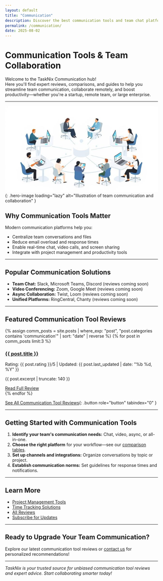 ```yaml
---
layout: default
title: "Communication"
description: Discover the best communication tools and team chat platforms. Explore expert reviews, comparisons, and actionable tips for improving collaboration and remote work.
permalink: /communication/
date: 2025-08-02
---
```


# Communication Tools & Team Collaboration

Welcome to the TaskNix Communication hub!  
Here you'll find expert reviews, comparisons, and guides to help you streamline team communication, collaborate remotely, and boost productivity—whether you're a startup, remote team, or large enterprise.

---

![Team Communication and Collaboration](/images/team-communication-collaboration.jpg){: .hero-image loading="lazy" alt="Illustration of team communication and collaboration" }

## Why Communication Tools Matter

Modern communication platforms help you:

- Centralize team conversations and files
- Reduce email overload and response times
- Enable real-time chat, video calls, and screen sharing
- Integrate with project management and productivity tools

---

## Popular Communication Solutions

- **Team Chat:** Slack, Microsoft Teams, Discord (reviews coming soon)
- **Video Conferencing:** Zoom, Google Meet (reviews coming soon)
- **Async Collaboration:** Twist, Loom (reviews coming soon)
- **Unified Platforms:** RingCentral, Chanty (reviews coming soon)

---

## Featured Communication Tool Reviews

{% assign comm_posts = site.posts | where_exp: "post", "post.categories contains 'communication'" | sort: "date" | reverse %}
{% for post in comm_posts limit:3 %}
<div class="review-preview">
  <h3><a href="{{ post.url | relative_url }}">{{ post.title }}</a></h3>
  <p class="meta">Rating: {{ post.rating }}/5 | Updated: {{ post.last_updated | date: "%b %d, %Y" }}</p>
  <p>{{ post.excerpt | truncate: 140 }}</p>
  <a href="{{ post.url | relative_url }}" class="button secondary" role="button" tabindex="0" style="margin-top:10px;">Read Full Review</a>
</div>
{% endfor %}

[See All Communication Tool Reviews](/reviews?category=communication){: .button role="button" tabindex="0" }

---

## Getting Started with Communication Tools

1. **Identify your team's communication needs:** Chat, video, async, or all-in-one.
2. **Choose the right platform** for your workflow—see our [comparison tables](/comparisons).
3. **Set up channels and integrations:** Organize conversations by topic or project.
4. **Establish communication norms:** Set guidelines for response times and notifications.

---

## Learn More

- [Project Management Tools](/project_management)
- [Time Tracking Solutions](/time_tracking)
- [All Reviews](/reviews)
- [Subscribe for Updates](/newsletter)

---

## Ready to Upgrade Your Team Communication?

Explore our latest communication tool reviews or [contact us](/contact) for personalized recommendations!

---

*TaskNix is your trusted source for unbiased communication tool reviews and expert advice. Start collaborating smarter today!*